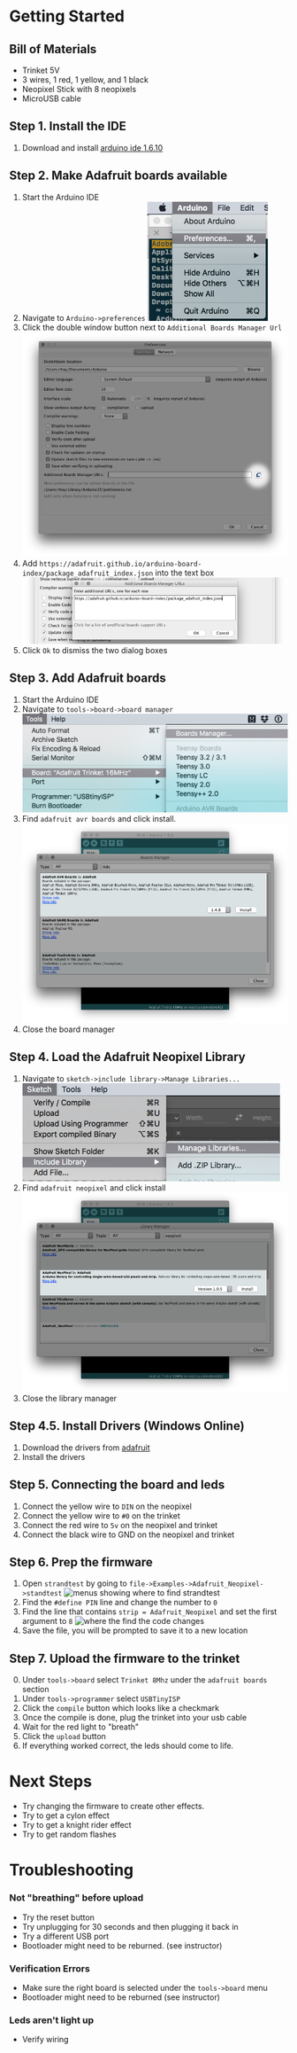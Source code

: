 # Getting Started

## Bill of Materials

* Trinket 5V
* 3 wires, 1 red, 1 yellow, and 1 black
* Neopixel Stick with 8 neopixels
* MicroUSB cable

## Step 1. Install the IDE

1. Download and install [arduino ide 1.6.10](https://www.arduino.cc/en/Main/Software)

## Step 2. Make Adafruit boards available

1. Start the Arduino IDE
2. Navigate to `Arduino->preferences`
   ![menus to navigate to preferences](https://raw.githubusercontent.com/stainlessio/intro-to-neopixels/master/images/preferences.png)
3. Click the double window button next to `Additional Boards Manager Url`
   ![preferences dialog box](https://raw.githubusercontent.com/stainlessio/intro-to-neopixels/master/images/preferences-dialog.png)
4. Add `https://adafruit.github.io/arduino-board-index/package_adafruit_index.json` into the text box
   ![additional boards url](https://raw.githubusercontent.com/stainlessio/intro-to-neopixels/master/images/board-url.png)
5. Click `Ok` to dismiss the two dialog boxes

## Step 3. Add Adafruit boards

1. Start the Arduino IDE
2. Navigate to `tools->board->board manager`
   ![menus to navigate to board manager](https://raw.githubusercontent.com/stainlessio/intro-to-neopixels/master/images/board-manager.png)
3. Find `adafruit avr boards` and click install.
   ![board manager with adafruit avr boards](https://raw.githubusercontent.com/stainlessio/intro-to-neopixels/master/images/add-boards.png)
4. Close the board manager

## Step 4. Load the Adafruit Neopixel Library

1. Navigate to `sketch->include library->Manage Libraries...`
   ![menus to navigate to library manager](https://raw.githubusercontent.com/stainlessio/intro-to-neopixels/master/images/library-manager.png)
2. Find `adafruit neopixel` and click install
   ![library manager with adafruit neopixel library](https://raw.githubusercontent.com/stainlessio/intro-to-neopixels/master/images/load-library.png)
3. Close the library manager

## Step 4.5. Install Drivers (Windows Online)

1. Download the drivers from [adafruit](http://bit.ly/2ac9S3m)
2. Install the drivers

## Step 5. Connecting the board and leds

1. Connect the yellow wire to `DIN` on the neopixel
2. Connect the yellow wire to `#0` on the trinket
3. Connect the red wire to `5v` on the neopixel and trinket
5. Connect the black wire to GND on the neopixel and trinket

## Step 6. Prep the firmware

1. Open `strandtest` by going to `file->Examples->Adafruit_Neopixel->standtest`
   ![menus showing where to find strandtest](https://raw.githubusercontent.com/stainlessio/intro-to-neopixels/master/images/standtest.png)
2. Find the `#define PIN` line and change the number to `0`
3. Find the line that contains `strip = Adafruit_Neopixel` and set the first argument to `8`
   ![where the find the code changes](https://raw.githubusercontent.com/stainlessio/intro-to-neopixels/master/images/code-changes.png)
4. Save the file, you will be prompted to save it to a new location

## Step 7. Upload the firmware to the trinket

0. Under `tools->board` select `Trinket 8Mhz` under the `adafruit boards` section
1. Under `tools->programmer` select `USBTinyISP`
1. Click the `compile` button which looks like a checkmark
2. Once the compile is done, plug the trinket into your usb cable
3. Wait for the red light to "breath"
4. Click the `upload` button
5. If everything worked correct, the leds should come to life.

# Next Steps

* Try changing the firmware to create other effects.
* Try to get a cylon effect
* Try to get a knight rider effect
* Try to get random flashes

# Troubleshooting

### Not "breathing" before upload

* Try the reset button
* Try unplugging for 30 seconds and then plugging it back in
* Try a different USB port
* Bootloader might need to be reburned.  (see instructor)

### Verification Errors

* Make sure the right board is selected under the `tools->board` menu
* Bootloader might need to be reburned (see instructor)

### Leds aren't light up

* Verify wiring
